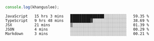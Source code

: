 ```js
console.log(khanguslee);
```

<!--START_SECTION:waka-->
```text
JavaScript   15 hrs 3 mins   ███████████████░░░░░░░░░░   59.35 % 
TypeScript   9 hrs 48 mins   █████████▓░░░░░░░░░░░░░░░   38.69 % 
JSX          21 mins         ▒░░░░░░░░░░░░░░░░░░░░░░░░   01.39 % 
JSON         4 mins          ░░░░░░░░░░░░░░░░░░░░░░░░░   00.29 % 
Markdown     3 mins          ░░░░░░░░░░░░░░░░░░░░░░░░░   00.21 % 
```
<!--END_SECTION:waka-->

<!--
**khanguslee/khanguslee** is a ✨ _special_ ✨ repository because its `README.md` (this file) appears on your GitHub profile.

Here are some ideas to get you started:

- 🔭 I’m currently working on ...
- 🌱 I’m currently learning ...
- 👯 I’m looking to collaborate on ...
- 🤔 I’m looking for help with ...
- 💬 Ask me about ...
- 📫 How to reach me: ...
- 😄 Pronouns: ...
- ⚡ Fun fact: ...
-->
